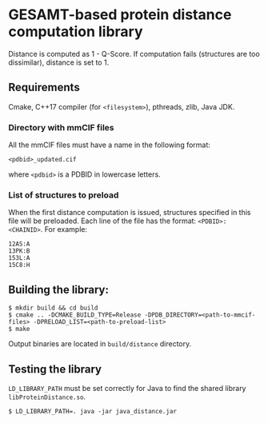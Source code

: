 # GESAMT-based protein distance computation library

Distance is computed as 1 - Q-Score. If computation fails (structures are too dissimilar), distance is set to 1.

## Requirements
Cmake, C++17 compiler (for `<filesystem>`), pthreads, zlib, Java JDK.


### Directory with mmCIF files
All the mmCIF files must have a name in the following format:

`<pdbid>_updated.cif`

where `<pdbid>` is a PDBID in lowercase letters.

### List of structures to preload
When the first distance computation is issued, structures specified in this file will be preloaded. Each line of the
 file has the format: `<PDBID>:<CHAINID>`. For example:
```
12AS:A
13PK:B
153L:A
15C8:H  
```

## Building the library:

```
$ mkdir build && cd build
$ cmake .. -DCMAKE_BUILD_TYPE=Release -DPDB_DIRECTORY=<path-to-mmcif-files> -DPRELOAD_LIST=<path-to-preload-list>
$ make
```

Output binaries are located in `build/distance` directory.

## Testing the library
`LD_LIBRARY_PATH` must be set correctly for Java to find the shared library `libProteinDistance.so`.

```
$ LD_LIBRARY_PATH=. java -jar java_distance.jar
```



